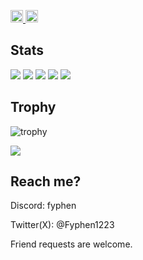 <p align="left">
  <a href="https://github.com/Fyphen1223">
    <img height="20" src="https://komarev.com/ghpvc/?username=Fyphen1223" />
  </a>
  <a href="https://github.com/Fyphen1223">
    <img height="20" src="https://img.shields.io/github/followers/Fyphen1223?label=follow&logo=github&style=flat" />
  </a>
</p>

## Stats
![](http://github-profile-summary-cards.vercel.app/api/cards/profile-details?username=Fyphen1223&theme=gruvbox)
![](http://github-profile-summary-cards.vercel.app/api/cards/repos-per-language?username=Fyphen1223&theme=gruvbox)
![](http://github-profile-summary-cards.vercel.app/api/cards/most-commit-language?username=Fyphen1223&theme=gruvbox)
![](http://github-profile-summary-cards.vercel.app/api/cards/stats?username=Fyphen1223&theme=gruvbox)
![](http://github-profile-summary-cards.vercel.app/api/cards/productive-time?username=Fyphen1223&theme=gruvbox&utcOffset=9)

## Trophy
![trophy](https://github-profile-trophy.vercel.app/?username=Fyphen1223&theme=gruvbox)


<img align="center" src="https://github-readme-stats.vercel.app/api?username=Fyphen1223&count_private=true&show_icons=true&theme=yeblu" />


## Reach me?

Discord: fyphen

Twitter(X): @Fyphen1223

Friend requests are welcome.
